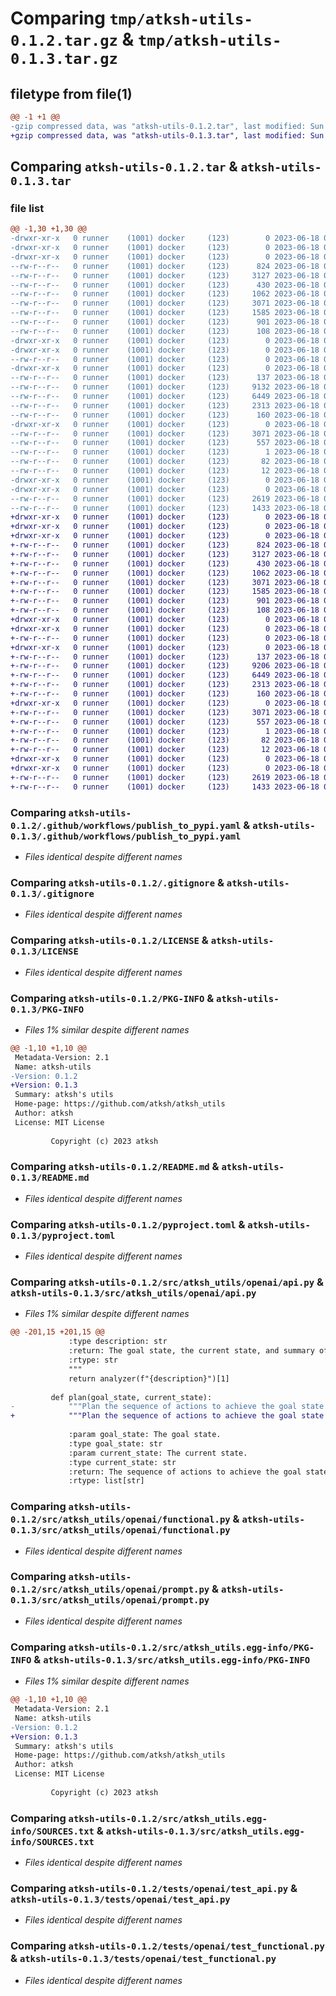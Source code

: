 # Comparing `tmp/atksh-utils-0.1.2.tar.gz` & `tmp/atksh-utils-0.1.3.tar.gz`

## filetype from file(1)

```diff
@@ -1 +1 @@
-gzip compressed data, was "atksh-utils-0.1.2.tar", last modified: Sun Jun 18 02:19:52 2023, max compression
+gzip compressed data, was "atksh-utils-0.1.3.tar", last modified: Sun Jun 18 02:20:34 2023, max compression
```

## Comparing `atksh-utils-0.1.2.tar` & `atksh-utils-0.1.3.tar`

### file list

```diff
@@ -1,30 +1,30 @@
-drwxr-xr-x   0 runner    (1001) docker     (123)        0 2023-06-18 02:19:52.601730 atksh-utils-0.1.2/
-drwxr-xr-x   0 runner    (1001) docker     (123)        0 2023-06-18 02:19:52.601730 atksh-utils-0.1.2/.github/
-drwxr-xr-x   0 runner    (1001) docker     (123)        0 2023-06-18 02:19:52.601730 atksh-utils-0.1.2/.github/workflows/
--rw-r--r--   0 runner    (1001) docker     (123)      824 2023-06-18 02:19:42.000000 atksh-utils-0.1.2/.github/workflows/publish_to_pypi.yaml
--rw-r--r--   0 runner    (1001) docker     (123)     3127 2023-06-18 02:19:42.000000 atksh-utils-0.1.2/.gitignore
--rw-r--r--   0 runner    (1001) docker     (123)      430 2023-06-18 02:19:42.000000 atksh-utils-0.1.2/.pre-commit-config.yaml
--rw-r--r--   0 runner    (1001) docker     (123)     1062 2023-06-18 02:19:42.000000 atksh-utils-0.1.2/LICENSE
--rw-r--r--   0 runner    (1001) docker     (123)     3071 2023-06-18 02:19:52.601730 atksh-utils-0.1.2/PKG-INFO
--rw-r--r--   0 runner    (1001) docker     (123)     1585 2023-06-18 02:19:42.000000 atksh-utils-0.1.2/README.md
--rw-r--r--   0 runner    (1001) docker     (123)      901 2023-06-18 02:19:42.000000 atksh-utils-0.1.2/pyproject.toml
--rw-r--r--   0 runner    (1001) docker     (123)      108 2023-06-18 02:19:52.601730 atksh-utils-0.1.2/setup.cfg
-drwxr-xr-x   0 runner    (1001) docker     (123)        0 2023-06-18 02:19:52.601730 atksh-utils-0.1.2/src/
-drwxr-xr-x   0 runner    (1001) docker     (123)        0 2023-06-18 02:19:52.601730 atksh-utils-0.1.2/src/atksh_utils/
--rw-r--r--   0 runner    (1001) docker     (123)        0 2023-06-18 02:19:42.000000 atksh-utils-0.1.2/src/atksh_utils/__init__.py
-drwxr-xr-x   0 runner    (1001) docker     (123)        0 2023-06-18 02:19:52.601730 atksh-utils-0.1.2/src/atksh_utils/openai/
--rw-r--r--   0 runner    (1001) docker     (123)      137 2023-06-18 02:19:42.000000 atksh-utils-0.1.2/src/atksh_utils/openai/__init__.py
--rw-r--r--   0 runner    (1001) docker     (123)     9132 2023-06-18 02:19:42.000000 atksh-utils-0.1.2/src/atksh_utils/openai/api.py
--rw-r--r--   0 runner    (1001) docker     (123)     6449 2023-06-18 02:19:42.000000 atksh-utils-0.1.2/src/atksh_utils/openai/functional.py
--rw-r--r--   0 runner    (1001) docker     (123)     2313 2023-06-18 02:19:42.000000 atksh-utils-0.1.2/src/atksh_utils/openai/prompt.py
--rw-r--r--   0 runner    (1001) docker     (123)      160 2023-06-18 02:19:52.000000 atksh-utils-0.1.2/src/atksh_utils/version.py
-drwxr-xr-x   0 runner    (1001) docker     (123)        0 2023-06-18 02:19:52.601730 atksh-utils-0.1.2/src/atksh_utils.egg-info/
--rw-r--r--   0 runner    (1001) docker     (123)     3071 2023-06-18 02:19:52.000000 atksh-utils-0.1.2/src/atksh_utils.egg-info/PKG-INFO
--rw-r--r--   0 runner    (1001) docker     (123)      557 2023-06-18 02:19:52.000000 atksh-utils-0.1.2/src/atksh_utils.egg-info/SOURCES.txt
--rw-r--r--   0 runner    (1001) docker     (123)        1 2023-06-18 02:19:52.000000 atksh-utils-0.1.2/src/atksh_utils.egg-info/dependency_links.txt
--rw-r--r--   0 runner    (1001) docker     (123)       82 2023-06-18 02:19:52.000000 atksh-utils-0.1.2/src/atksh_utils.egg-info/requires.txt
--rw-r--r--   0 runner    (1001) docker     (123)       12 2023-06-18 02:19:52.000000 atksh-utils-0.1.2/src/atksh_utils.egg-info/top_level.txt
-drwxr-xr-x   0 runner    (1001) docker     (123)        0 2023-06-18 02:19:52.601730 atksh-utils-0.1.2/tests/
-drwxr-xr-x   0 runner    (1001) docker     (123)        0 2023-06-18 02:19:52.601730 atksh-utils-0.1.2/tests/openai/
--rw-r--r--   0 runner    (1001) docker     (123)     2619 2023-06-18 02:19:42.000000 atksh-utils-0.1.2/tests/openai/test_api.py
--rw-r--r--   0 runner    (1001) docker     (123)     1433 2023-06-18 02:19:42.000000 atksh-utils-0.1.2/tests/openai/test_functional.py
+drwxr-xr-x   0 runner    (1001) docker     (123)        0 2023-06-18 02:20:34.290058 atksh-utils-0.1.3/
+drwxr-xr-x   0 runner    (1001) docker     (123)        0 2023-06-18 02:20:34.290058 atksh-utils-0.1.3/.github/
+drwxr-xr-x   0 runner    (1001) docker     (123)        0 2023-06-18 02:20:34.290058 atksh-utils-0.1.3/.github/workflows/
+-rw-r--r--   0 runner    (1001) docker     (123)      824 2023-06-18 02:20:21.000000 atksh-utils-0.1.3/.github/workflows/publish_to_pypi.yaml
+-rw-r--r--   0 runner    (1001) docker     (123)     3127 2023-06-18 02:20:21.000000 atksh-utils-0.1.3/.gitignore
+-rw-r--r--   0 runner    (1001) docker     (123)      430 2023-06-18 02:20:21.000000 atksh-utils-0.1.3/.pre-commit-config.yaml
+-rw-r--r--   0 runner    (1001) docker     (123)     1062 2023-06-18 02:20:21.000000 atksh-utils-0.1.3/LICENSE
+-rw-r--r--   0 runner    (1001) docker     (123)     3071 2023-06-18 02:20:34.290058 atksh-utils-0.1.3/PKG-INFO
+-rw-r--r--   0 runner    (1001) docker     (123)     1585 2023-06-18 02:20:21.000000 atksh-utils-0.1.3/README.md
+-rw-r--r--   0 runner    (1001) docker     (123)      901 2023-06-18 02:20:21.000000 atksh-utils-0.1.3/pyproject.toml
+-rw-r--r--   0 runner    (1001) docker     (123)      108 2023-06-18 02:20:34.290058 atksh-utils-0.1.3/setup.cfg
+drwxr-xr-x   0 runner    (1001) docker     (123)        0 2023-06-18 02:20:34.290058 atksh-utils-0.1.3/src/
+drwxr-xr-x   0 runner    (1001) docker     (123)        0 2023-06-18 02:20:34.290058 atksh-utils-0.1.3/src/atksh_utils/
+-rw-r--r--   0 runner    (1001) docker     (123)        0 2023-06-18 02:20:21.000000 atksh-utils-0.1.3/src/atksh_utils/__init__.py
+drwxr-xr-x   0 runner    (1001) docker     (123)        0 2023-06-18 02:20:34.290058 atksh-utils-0.1.3/src/atksh_utils/openai/
+-rw-r--r--   0 runner    (1001) docker     (123)      137 2023-06-18 02:20:21.000000 atksh-utils-0.1.3/src/atksh_utils/openai/__init__.py
+-rw-r--r--   0 runner    (1001) docker     (123)     9206 2023-06-18 02:20:21.000000 atksh-utils-0.1.3/src/atksh_utils/openai/api.py
+-rw-r--r--   0 runner    (1001) docker     (123)     6449 2023-06-18 02:20:21.000000 atksh-utils-0.1.3/src/atksh_utils/openai/functional.py
+-rw-r--r--   0 runner    (1001) docker     (123)     2313 2023-06-18 02:20:21.000000 atksh-utils-0.1.3/src/atksh_utils/openai/prompt.py
+-rw-r--r--   0 runner    (1001) docker     (123)      160 2023-06-18 02:20:34.000000 atksh-utils-0.1.3/src/atksh_utils/version.py
+drwxr-xr-x   0 runner    (1001) docker     (123)        0 2023-06-18 02:20:34.290058 atksh-utils-0.1.3/src/atksh_utils.egg-info/
+-rw-r--r--   0 runner    (1001) docker     (123)     3071 2023-06-18 02:20:34.000000 atksh-utils-0.1.3/src/atksh_utils.egg-info/PKG-INFO
+-rw-r--r--   0 runner    (1001) docker     (123)      557 2023-06-18 02:20:34.000000 atksh-utils-0.1.3/src/atksh_utils.egg-info/SOURCES.txt
+-rw-r--r--   0 runner    (1001) docker     (123)        1 2023-06-18 02:20:34.000000 atksh-utils-0.1.3/src/atksh_utils.egg-info/dependency_links.txt
+-rw-r--r--   0 runner    (1001) docker     (123)       82 2023-06-18 02:20:34.000000 atksh-utils-0.1.3/src/atksh_utils.egg-info/requires.txt
+-rw-r--r--   0 runner    (1001) docker     (123)       12 2023-06-18 02:20:34.000000 atksh-utils-0.1.3/src/atksh_utils.egg-info/top_level.txt
+drwxr-xr-x   0 runner    (1001) docker     (123)        0 2023-06-18 02:20:34.290058 atksh-utils-0.1.3/tests/
+drwxr-xr-x   0 runner    (1001) docker     (123)        0 2023-06-18 02:20:34.290058 atksh-utils-0.1.3/tests/openai/
+-rw-r--r--   0 runner    (1001) docker     (123)     2619 2023-06-18 02:20:21.000000 atksh-utils-0.1.3/tests/openai/test_api.py
+-rw-r--r--   0 runner    (1001) docker     (123)     1433 2023-06-18 02:20:21.000000 atksh-utils-0.1.3/tests/openai/test_functional.py
```

### Comparing `atksh-utils-0.1.2/.github/workflows/publish_to_pypi.yaml` & `atksh-utils-0.1.3/.github/workflows/publish_to_pypi.yaml`

 * *Files identical despite different names*

### Comparing `atksh-utils-0.1.2/.gitignore` & `atksh-utils-0.1.3/.gitignore`

 * *Files identical despite different names*

### Comparing `atksh-utils-0.1.2/LICENSE` & `atksh-utils-0.1.3/LICENSE`

 * *Files identical despite different names*

### Comparing `atksh-utils-0.1.2/PKG-INFO` & `atksh-utils-0.1.3/PKG-INFO`

 * *Files 1% similar despite different names*

```diff
@@ -1,10 +1,10 @@
 Metadata-Version: 2.1
 Name: atksh-utils
-Version: 0.1.2
+Version: 0.1.3
 Summary: atksh's utils
 Home-page: https://github.com/atksh/atksh_utils
 Author: atksh
 License: MIT License
         
         Copyright (c) 2023 atksh
```

### Comparing `atksh-utils-0.1.2/README.md` & `atksh-utils-0.1.3/README.md`

 * *Files identical despite different names*

### Comparing `atksh-utils-0.1.2/pyproject.toml` & `atksh-utils-0.1.3/pyproject.toml`

 * *Files identical despite different names*

### Comparing `atksh-utils-0.1.2/src/atksh_utils/openai/api.py` & `atksh-utils-0.1.3/src/atksh_utils/openai/api.py`

 * *Files 1% similar despite different names*

```diff
@@ -201,15 +201,15 @@
             :type description: str
             :return: The goal state, the current state, and summary of the current situation and the context. This includes the available functions and their arguments.
             :rtype: str
             """
             return analyzer(f"{description}")[1]
 
         def plan(goal_state, current_state):
-            """Plan the sequence of actions to achieve the goal state from the current state.
+            """Plan the sequence of actions to achieve the goal state from the current state. This can also be called multiple times to replan the sequence of actions.
 
             :param goal_state: The goal state.
             :type goal_state: str
             :param current_state: The current state.
             :type current_state: str
             :return: The sequence of actions to achieve the goal state from the current state.
             :rtype: list[str]
```

### Comparing `atksh-utils-0.1.2/src/atksh_utils/openai/functional.py` & `atksh-utils-0.1.3/src/atksh_utils/openai/functional.py`

 * *Files identical despite different names*

### Comparing `atksh-utils-0.1.2/src/atksh_utils/openai/prompt.py` & `atksh-utils-0.1.3/src/atksh_utils/openai/prompt.py`

 * *Files identical despite different names*

### Comparing `atksh-utils-0.1.2/src/atksh_utils.egg-info/PKG-INFO` & `atksh-utils-0.1.3/src/atksh_utils.egg-info/PKG-INFO`

 * *Files 1% similar despite different names*

```diff
@@ -1,10 +1,10 @@
 Metadata-Version: 2.1
 Name: atksh-utils
-Version: 0.1.2
+Version: 0.1.3
 Summary: atksh's utils
 Home-page: https://github.com/atksh/atksh_utils
 Author: atksh
 License: MIT License
         
         Copyright (c) 2023 atksh
```

### Comparing `atksh-utils-0.1.2/src/atksh_utils.egg-info/SOURCES.txt` & `atksh-utils-0.1.3/src/atksh_utils.egg-info/SOURCES.txt`

 * *Files identical despite different names*

### Comparing `atksh-utils-0.1.2/tests/openai/test_api.py` & `atksh-utils-0.1.3/tests/openai/test_api.py`

 * *Files identical despite different names*

### Comparing `atksh-utils-0.1.2/tests/openai/test_functional.py` & `atksh-utils-0.1.3/tests/openai/test_functional.py`

 * *Files identical despite different names*

